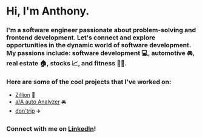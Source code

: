 # Hi, I'm Anthony.

### I'm a software engineer passionate about problem-solving and frontend development. Let's connect and explore opportunities in the dynamic world of software development. My passions include: software development 💻, automotive 🚘, real estate 🏠, stocks 📈, and fitness 💪🏼. 

### Here are some of the cool projects that I've worked on: 
+ [Zillion](https://zillion-merq.onrender.com/) 🏡 
+ [a/A auto Analyzer](https://a-wong-8.github.io/Javascript-project/) 🚘 
+ [don'trip](https://dontrip-cf0b244dc888.herokuapp.com/) ✈️

### Connect with me on [LinkedIn](https://www.linkedin.com/in/anthony-wong-26723813b/)! 